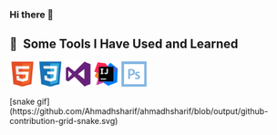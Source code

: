 ### Hi there 👋
<h2> 🚀 &nbsp;Some Tools I Have Used and Learned</h2>
<p align="left">
<i class="fa-brands fa-html5"></i>
  <i class="fa-brands fa-css3-alt"></i>
<img src="https://github.com/devicons/devicon/blob/v2.15.1/icons/html5/html5-original.svg" alt="bash" width="45" height="45"/>
<img src="https://github.com/devicons/devicon/blob/v2.15.1/icons/css3/css3-original.svg" alt="php" width="45" height="45"/>
  <img src="https://github.com/devicons/devicon/blob/v2.15.1/icons/visualstudio/visualstudio-plain.svg" alt="php" width="45" height="45"/>
  <img src="https://github.com/devicons/devicon/blob/v2.15.1/icons/intellij/intellij-original.svg" alt="php" width="45" height="45"/>
  <img src="https://github.com/devicons/devicon/blob/v2.15.1/icons/photoshop/photoshop-line.svg" alt="php" width="45" height="45"/>
</p>
[snake gif](https://github.com/Ahmadhsharif/ahmadhsharif/blob/output/github-contribution-grid-snake.svg)
<!--
**Ahmadhsharif/ahmadhsharif** is a ✨ _special_ ✨ repository because its `README.md` (this file) appears on your GitHub profile.

Here are some ideas to get you started:

- 🔭 I’m currently working on ...
- 🌱 I’m currently learning ...
- 👯 I’m looking to collaborate on ...
- 🤔 I’m looking for help with ...
- 💬 Ask me about ...
- 📫 How to reach me: ...
- 😄 Pronouns: ...
- ⚡ Fun fact: ...
-->
